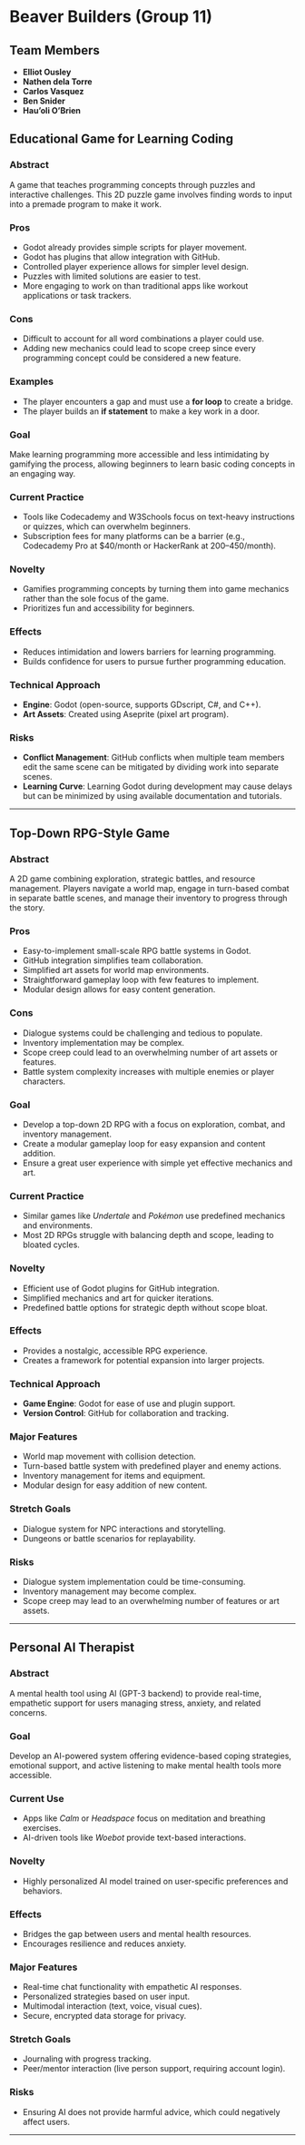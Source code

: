 # Beaver Builders (Group 11)

## Team Members
- **Elliot Ousley**  
- **Nathen dela Torre**  
- **Carlos Vasquez**  
- **Ben Snider**  
- **Hau’oli O’Brien**  


## Educational Game for Learning Coding

### Abstract  
A game that teaches programming concepts through puzzles and interactive challenges. This 2D puzzle game involves finding words to input into a premade program to make it work.  

### Pros  
- Godot already provides simple scripts for player movement.  
- Godot has plugins that allow integration with GitHub.  
- Controlled player experience allows for simpler level design.  
- Puzzles with limited solutions are easier to test.  
- More engaging to work on than traditional apps like workout applications or task trackers.  

### Cons  
- Difficult to account for all word combinations a player could use.  
- Adding new mechanics could lead to scope creep since every programming concept could be considered a new feature.  

### Examples  
- The player encounters a gap and must use a **for loop** to create a bridge.  
- The player builds an **if statement** to make a key work in a door.  

### Goal  
Make learning programming more accessible and less intimidating by gamifying the process, allowing beginners to learn basic coding concepts in an engaging way.  

### Current Practice  
- Tools like Codecademy and W3Schools focus on text-heavy instructions or quizzes, which can overwhelm beginners.  
- Subscription fees for many platforms can be a barrier (e.g., Codecademy Pro at $40/month or HackerRank at $200–$450/month).  

### Novelty  
- Gamifies programming concepts by turning them into game mechanics rather than the sole focus of the game.  
- Prioritizes fun and accessibility for beginners.  

### Effects  
- Reduces intimidation and lowers barriers for learning programming.  
- Builds confidence for users to pursue further programming education.  

### Technical Approach  
- **Engine**: Godot (open-source, supports GDscript, C#, and C++).  
- **Art Assets**: Created using Aseprite (pixel art program).  

### Risks  
- **Conflict Management**: GitHub conflicts when multiple team members edit the same scene can be mitigated by dividing work into separate scenes.  
- **Learning Curve**: Learning Godot during development may cause delays but can be minimized by using available documentation and tutorials.  

---

## Top-Down RPG-Style Game

### Abstract  
A 2D game combining exploration, strategic battles, and resource management. Players navigate a world map, engage in turn-based combat in separate battle scenes, and manage their inventory to progress through the story.  

### Pros  
- Easy-to-implement small-scale RPG battle systems in Godot.  
- GitHub integration simplifies team collaboration.  
- Simplified art assets for world map environments.  
- Straightforward gameplay loop with few features to implement.  
- Modular design allows for easy content generation.  

### Cons  
- Dialogue systems could be challenging and tedious to populate.  
- Inventory implementation may be complex.  
- Scope creep could lead to an overwhelming number of art assets or features.  
- Battle system complexity increases with multiple enemies or player characters.  

### Goal  
- Develop a top-down 2D RPG with a focus on exploration, combat, and inventory management.  
- Create a modular gameplay loop for easy expansion and content addition.  
- Ensure a great user experience with simple yet effective mechanics and art.  

### Current Practice  
- Similar games like *Undertale* and *Pokémon* use predefined mechanics and environments.  
- Most 2D RPGs struggle with balancing depth and scope, leading to bloated cycles.  

### Novelty  
- Efficient use of Godot plugins for GitHub integration.  
- Simplified mechanics and art for quicker iterations.  
- Predefined battle options for strategic depth without scope bloat.  

### Effects  
- Provides a nostalgic, accessible RPG experience.  
- Creates a framework for potential expansion into larger projects.  

### Technical Approach  
- **Game Engine**: Godot for ease of use and plugin support.  
- **Version Control**: GitHub for collaboration and tracking.  

### Major Features  
- World map movement with collision detection.  
- Turn-based battle system with predefined player and enemy actions.  
- Inventory management for items and equipment.  
- Modular design for easy addition of new content.  

### Stretch Goals  
- Dialogue system for NPC interactions and storytelling.  
- Dungeons or battle scenarios for replayability.  

### Risks  
- Dialogue system implementation could be time-consuming.  
- Inventory management may become complex.  
- Scope creep may lead to an overwhelming number of features or art assets.  

---

## Personal AI Therapist

### Abstract  
A mental health tool using AI (GPT-3 backend) to provide real-time, empathetic support for users managing stress, anxiety, and related concerns.  

### Goal  
Develop an AI-powered system offering evidence-based coping strategies, emotional support, and active listening to make mental health tools more accessible.  

### Current Use  
- Apps like *Calm* or *Headspace* focus on meditation and breathing exercises.  
- AI-driven tools like *Woebot* provide text-based interactions.  

### Novelty  
- Highly personalized AI model trained on user-specific preferences and behaviors.  

### Effects  
- Bridges the gap between users and mental health resources.  
- Encourages resilience and reduces anxiety.  

### Major Features  
- Real-time chat functionality with empathetic AI responses.  
- Personalized strategies based on user input.  
- Multimodal interaction (text, voice, visual cues).  
- Secure, encrypted data storage for privacy.  

### Stretch Goals  
- Journaling with progress tracking.  
- Peer/mentor interaction (live person support, requiring account login).  

### Risks  
- Ensuring AI does not provide harmful advice, which could negatively affect users.  

--- 

